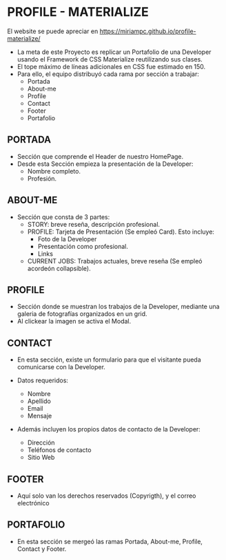 # PROFILE - MATERIALIZE
El website se puede apreciar en https://miriampc.github.io/profile-materialize/
- La meta de este Proyecto es replicar un Portafolio de una Developer usando el Framework de  CSS Materialize reutilizando sus clases.
- El tope máximo de líneas adicionales en CSS fue estimado en 150.
- Para ello, el equipo distribuyó cada rama por sección a trabajar:
  - Portada
  - About-me
  - Profile
  - Contact
  - Footer
  - Portafolio
  
 
 ## PORTADA
  - Sección que comprende el Header de nuestro HomePage.
  - Desde esta Sección empieza la presentación de la Developer:
      - Nombre completo.
      - Profesión.
  
 ## ABOUT-ME
 - Sección que consta de 3 partes:
    - STORY: breve reseña, descripción profesional.
    - PROFILE: Tarjeta de Presentación (Se empleó Card). Esto incluye:
        - Foto de la Developer
        - Presentación como profesional.
        - Links
    - CURRENT JOBS: Trabajos actuales, breve reseña (Se empleó acordeón collapsible).
    
 ## PROFILE
 - Sección donde se muestran los trabajos de la Developer, mediante una galeria de fotografías organizados en un grid.
 - Al clickear la imagen se activa el Modal.
 
 ## CONTACT
  - En esta sección, existe un formulario para que el visitante pueda comunicarse con la Developer.
  - Datos requeridos:
      - Nombre
      - Apellido
      - Email
      - Mensaje
      
   - Además incluyen los propios datos de contacto de la Developer:
      * Dirección
      * Teléfonos de contacto
      * Sitio Web
      
  ## FOOTER
  - Aquí solo van los derechos reservados (Copyrigth), y el correo electrónico
 
 
 ## PORTAFOLIO
  - En esta sección se mergeó las ramas Portada, About-me, Profile, Contact y Footer.
